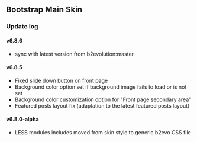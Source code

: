 ## Bootstrap Main Skin

### Update log

#### v6.8.6
- sync with latest version from b2evolution:master

#### v6.8.5
- Fixed slide down button on front page
- Background color option set if background image fails to load or is not set
- Background color customization option for "Front page secondary area"
- Featured posts layout fix (adaptation to the latest featured posts layout)

#### v6.8.0-alpha
- LESS modules includes moved from skin style to generic b2evo CSS file
